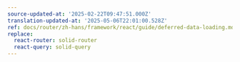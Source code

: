 ```yaml
---
source-updated-at: '2025-02-22T09:47:51.000Z'
translation-updated-at: '2025-05-06T22:01:00.528Z'
ref: docs/router/zh-hans/framework/react/guide/deferred-data-loading.md
replace:
  react-router: solid-router
  react-query: solid-query
---
```


[//]: # 'DeferredWithAwaitFinalTip'
[//]: # 'DeferredWithAwaitFinalTip'
[//]: # 'SSRContent'
[//]: # 'SSRContent'
